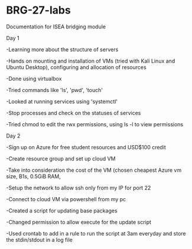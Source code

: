 # BRG-27-labs
Documentation for ISEA bridging module

Day 1

-Learning more about the structure of servers

-Hands on mounting and installation of VMs (tried with Kali Linux and Ubuntu Desktop), configuring and allocation of resources

-Done using virtualbox

-Tried commands like 'ls', 'pwd', 'touch'

-Looked at running services using 'systemctl'

-Stop processes and check on the statuses of services

-Tried chmod to edit the rwx permissions, using ls -l to view permissions


Day 2

-Sign up on Azure for free student resources and USD$100 credit

-Create resource group and set up cloud VM

-Take into consideration the cost of the VM (chosen cheapest Azure vm size, B1s, 0.5GiB RAM, 

-Setup the network to allow ssh only from my IP for port 22

-Connect to cloud VM via powershell from my pc

-Created a script for updating base packages

-Changed permission to allow execute for the update script

-Used crontab to add in a rule to run the script at 3am everyday and store the stdin/stdout in a log file

